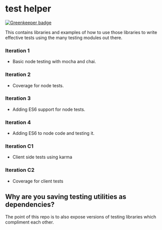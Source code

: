 
# test helper

[![Greenkeeper badge](https://badges.greenkeeper.io/wookets/test-helper.svg)](https://greenkeeper.io/)

This contains libraries and examples of how to use those libraries to write effective tests using the many testing modules out there. 

### Iteration 1
- Basic node testing with mocha and chai. 

### Iteration 2
- Coverage for node tests. 

### Iteration 3
- Adding ES6 support for node tests.

### Iteration 4
- Adding ES6 to node code and testing it.

### Iteration C1
- Client side tests using karma

### Iteration C2
- Coverage for client tests

## Why are you saving testing utilities as dependencies? 

The point of this repo is to also expose versions of testing libraries which compliment each other. 
